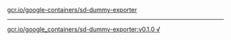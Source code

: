 [gcr.io/google-containers/sd-dummy-exporter](https://hub.docker.com/r/sqeven/sd-dummy-exporter/tags/) 

----
[gcr.io/google_containers/sd-dummy-exporter:v0.1.0 √](https://hub.docker.com/r/sqeven/sd-dummy-exporter/tags/)

